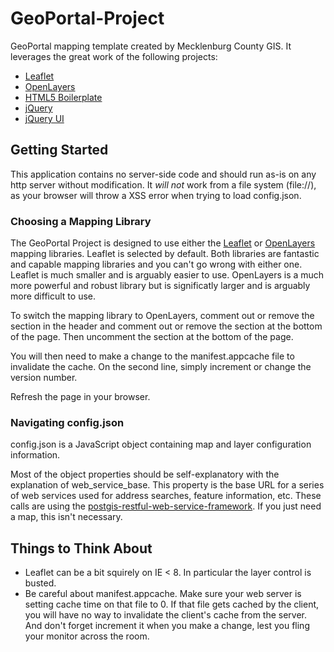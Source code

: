 GeoPortal-Project
=================

GeoPortal mapping template created by Mecklenburg County GIS. It leverages the great work of the following projects:
* [Leaflet](http://leaflet.cloudmade.com/)
* [OpenLayers](http://openlayers.org/)
* [HTML5 Boilerplate](http://html5boilerplate.com/)
* [jQuery](http://jquery.com/)
* [jQuery UI](http://jqueryui.com/)

## Getting Started
This application contains no server-side code and should run as-is on any http server without modification. It *will not* work from a file system (file://), as your browser will throw a XSS error when trying to load config.json.

### Choosing a Mapping Library
The GeoPortal Project is designed to use either the [Leaflet](http://leaflet.cloudmade.com/) or [OpenLayers](http://openlayers.org/) mapping libraries. Leaflet is selected by default. Both libraries are fantastic and capable mapping libraries and you can't go wrong with either one. Leaflet is much smaller and is arguably easier to use. OpenLayers is a much more powerful and robust library but is significatly larger and is arguably more difficult to use.

To switch the mapping library to OpenLayers, comment out or remove the <!-- Leaflet CSS --> section in the header and comment out or remove the <!-- Mapping Library - Leaflet --> section at the bottom of the page. Then uncomment the <!-- Mapping Library - OpenLayers --> section at the bottom of the page.

You will then need to make a change to the manifest.appcache file to invalidate the cache. On the second line, simply increment or change the version number.

Refresh the page in your browser.


### Navigating config.json
config.json is a JavaScript object containing map and layer configuration information.

Most of the object properties should be self-explanatory with the explanation of web_service_base. This property is the base URL for a series of web services used for address searches, feature information, etc. These calls are using the [postgis-restful-web-service-framework](http://code.google.com/p/postgis-restful-web-service-framework/). If you just need a map, this isn't necessary.

## Things to Think About
* Leaflet can be a bit squirely on IE < 8. In particular the layer control is busted.
* Be careful about manifest.appcache. Make sure your web server is setting cache time on that file to 0. If that file gets cached by the client, you will have no way to invalidate the client's cache from the server. And don't forget increment it when you make a change, lest you fling your monitor across the room.
